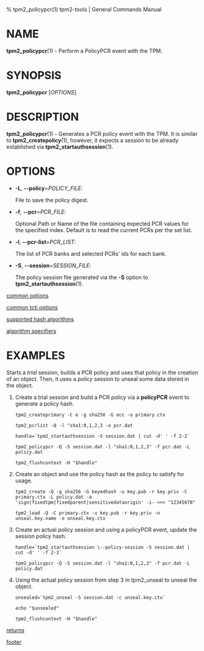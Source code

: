 % tpm2_policypcr(1) tpm2-tools | General Commands Manual

# NAME

**tpm2_policypcr**(1) - Perform a PolicyPCR event with the TPM.

# SYNOPSIS

**tpm2_policypcr** [*OPTIONS*]

# DESCRIPTION

**tpm2_policypcr**(1) - Generates a PCR policy event with the TPM. It is similar
to **tpm2_createpolicy**(1), however, it expects a session to be already
established via **tpm2_startauthsession**(1).

# OPTIONS

  * **-L**, **\--policy**=_POLICY\_FILE_:

    File to save the policy digest.

  * **-f**, **\--pcr**=_PCR\_FILE_:

    Optional Path or Name of the file containing expected PCR values for the
    specified index. Default is to read the current PCRs per the set list.

  * **-l**, **\--pcr-list**=_PCR\_LIST_:

    The list of PCR banks and selected PCRs' ids for each bank.

  * **-S**, **\--session**=_SESSION_FILE_:

    The policy session file generated via the **-S** option to
    **tpm2_startauthsession**(1).

[common options](common/options.md)

[common tcti options](common/tcti.md)

[supported hash algorithms](common/hash.md)

[algorithm specifiers](common/alg.md)

# EXAMPLES

Starts a *trial* session, builds a PCR policy and uses that policy in the creation of an object.
Then, it uses a *policy* session to unseal some data stored in the object.

1. Create a trial session and build a PCR policy via a **policyPCR** event to generate a policy hash.
    ```
    tpm2_createprimary -C e -g sha256 -G ecc -o primary.ctx

    tpm2_pcrlist -Q -l "sha1:0,1,2,3 -o pcr.dat

    handle=`tpm2_startauthsession -S session.dat | cut -d' ' -f 2-2`

    tpm2_policypcr -Q -S session.dat -l "sha1:0,1,2,3" -f pcr.dat -L policy.dat

    tpm2_flushcontext -H "$handle"
    ```
2. Create an object and use the policy hash as the policy to satisfy for usage.
    ```
    tpm2_create -Q -g sha256 -G keyedhash -u key.pub -r key.priv -C primary.ctx -L policy.dat -a 'sign|fixedtpm|fixedparent|sensitivedataorigin' -i- <<< "12345678"

    tpm2_load -Q -C primary.ctx -u key.pub -r key.priv -n unseal.key.name -o unseal.key.ctx
    ```
3. Create an actual policy session and using a policyPCR event, update the session policy hash.
    ```
    handle=`tpm2_startauthsession \--policy-session -S session.dat | cut -d' ' -f 2-2`

    tpm2_policypcr -Q -S session.dat -l "sha1:0,1,2,3" -f pcr.dat -L policy.dat
    ```
4. Using the actual policy session from step 3 in tpm2_unseal to unseal the object.
    ```
    unsealed=`tpm2_unseal -S session.dat -c unseal.key.ctx`

    echo "$unsealed"

    tpm2_flushcontext -H "$handle"
    ```

[returns](common/returns.md)

[footer](common/footer.md)
